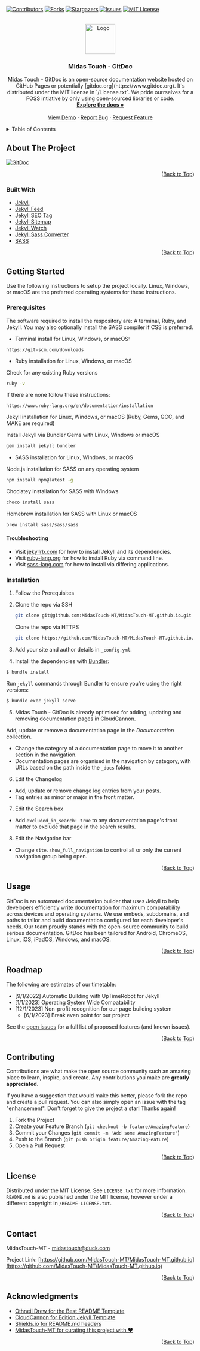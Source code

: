 <div id="top"></div>

[![Contributors][contributors-shield]][contributors-url]
[![Forks][forks-shield]][forks-url]
[![Stargazers][stars-shield]][stars-url]
[![Issues][issues-shield]][issues-url]
[![MIT License][license-shield]][license-url]



<!-- PROJECT LOGO -->
<br />
<div align="center">
  <a href="https://github.com/MidasTouch-MT/MidasTouch-MT.github.io">
    <img src="/siteicon.png" alt="Logo" width="80" height="80">
  </a>

<h3 align="center">Midas Touch - GitDoc</h3>

  <p align="center">
    Midas Touch - GitDoc is an open-source documentation website hosted on GitHub Pages or potentially [gitdoc.org](https://www.gitdoc.org). 
    It's distributed under the MIT license in `/License.txt`. 
    We pride ourrselves for a FOSS intiative by only using open-sourced libraries or code.
    <br />
    <a href="https://github.com/MidasTouch-MT/MidasTouch-MT.github.io"><strong>Explore the docs »</strong></a>
    <br />
    <br />
    <a href="https://github.com/MidasTouch-MT/MidasTouch-MT.github.io">View Demo</a>
    ·
    <a href="https://github.com/MidasTouch-MT/MidasTouch-MT.github.io/issues">Report Bug</a>
    ·
    <a href="https://github.com/MidasTouch-MT/MidasTouch-MT.github.io/issues">Request Feature</a>
  </p>
</div>



<!-- TABLE OF CONTENTS -->
<details>
  <summary>Table of Contents</summary>
  <ol>
    <li>
      <a href="#about-the-project">About The Project</a>
      <ul>
        <li><a href="#built-with">Built With</a></li>
      </ul>
    </li>
    <li>
      <a href="#getting-started">Getting Started</a>
      <ul>
        <li><a href="#prerequisites">Prerequisites</a></li>
        <li><a href="#installation">Installation</a></li>
      </ul>
    </li>
    <li><a href="#usage">Usage</a></li>
    <li><a href="#roadmap">Roadmap</a></li>
    <li><a href="#contributing">Contributing</a></li>
    <li><a href="#license">License</a></li>
    <li><a href="#contact">Contact</a></li>
    <li><a href="#acknowledgments">Acknowledgments</a></li>
  </ol>
</details>



<!-- ABOUT THE PROJECT -->
## About The Project

[![GitDoc][product-screenshot]](https://midastouch-mt.github.io)

<p align="right">(<a href="#top">Back to Top</a>)</p>



### Built With

* [Jekyll](https://jekyllrb.com/)
* [Jekyll Feed](https://github.com/jekyll/jekyll-feed)
* [Jekyll SEO Tag](https://github.com/jekyll/jekyll-seo-tag)
* [Jekyll Sitemap](https://github.com/jekyll/jekyll-sitemap)
* [Jekyll Watch](https://github.com/jekyll/jekyll-watch)
* [Jekyll Sass Converter](https://github.com/jekyll/jekyll-sass-converter)
* [SASS](https://sass-lang.com/)

<p align="right">(<a href="#top">Back to Top</a>)</p>



<!-- GETTING STARTED -->
## Getting Started

Use the following instructions to setup the project locally. 
Linux, Windows, or macOS are the preferred operating systems for these instructions.

### Prerequisites

The software required to install the respository are: 
A terminal, Ruby, and Jekyll. You may also optionally install the SASS compiler if CSS is preferred.

* Terminal install for Linux, Windows, or macOS:
~~~https
https://git-scm.com/downloads
~~~


* Ruby installation for Linux, Windows, or macOS

Check for any existing Ruby versions
~~~sh
ruby -v
~~~
If there are none follow these instructions:
~~~https
https://www.ruby-lang.org/en/documentation/installation
~~~


Jekyll installation for Linux, Windows, or macOS
(Ruby, Gems, GCC, and MAKE are required)

Install Jekyll via Bundler Gems with Linux, Windows or macOS
~~~sh
gem install jekyll bundler
~~~


* SASS installation for Linux, Windows, or macOS

Node.js installation for SASS on any operating system
~~~sh
npm install npm@latest -g
~~~

Choclatey installation for SASS with Windows
~~~sh
choco install sass
~~~

Homebrew installation for SASS with Linux or macOS
~~~sh
brew install sass/sass/sass
~~~

#### Troubleshooting

* Visit [jekyllrb.com](https://jekyllrb.com/docs) for how to install Jekyll and its dependencies.
* Visit [ruby-lang.org](https://www.ruby-lang.org/en/documentation/installation) for how to install Ruby via command line.
* Visit [sass-lang.com](https://sass-lang.com/install) for how to install via differing applications.

### Installation

1. Follow the Prerequisites
2. Clone the repo via SSH
   ~~~sh
   git clone git@github.com:MidasTouch-MT/MidasTouch-MT.github.io.git
   ~~~

   Clone the repo via HTTPS
   ~~~sh
   git clone https://github.com/MidasTouch-MT/MidasTouch-MT.github.io.git
   ~~~

3. Add your site and author details in `_config.yml`.

4. Install the dependencies with [Bundler](http://bundler.io/):

~~~bash
$ bundle install
~~~

Run `jekyll` commands through Bundler to ensure you're using the right versions:

~~~bash
$ bundle exec jekyll serve
~~~

5. Midas Touch - GitDoc is already optimised for adding, updating and removing documentation pages in CloudCannon.

 Add, update or remove a documentation page in the *Documentation* collection.
* Change the category of a documentation page to move it to another section in the navigation.
* Documentation pages are organised in the navigation by category, with URLs based on the path inside the `_docs` folder.

6. Edit the Changelog

* Add, update or remove change log entries from your posts.
* Tag entries as minor or major in the front matter.

7. Edit the Search box

* Add `excluded_in_search: true` to any documentation page's front matter to exclude that page in the search results.

8. Edit the Navigation bar

* Change `site.show_full_navigation` to control all or only the current navigation group being open.

<p align="right">(<a href="#top">Back to Top</a>)</p>


<!-- USAGE EXAMPLES -->
## Usage

GitDoc is an automated documentation builder that uses Jekyll to help developers efficiently write documentation for maximum compatability across devices and operating systems.
We use embeds, subdomains, and paths to tailor and build documentation configured for each developer's needs.
Our team proudly stands with the open-source community to build serious documentation.
GitDoc has been tailored for Android, ChromeOS, Linux, iOS, iPadOS, Windows, and macOS.

<p align="right">(<a href="#top">Back to Top</a>)</p>



<!-- ROADMAP -->
## Roadmap

The following are estimates of our timetable:
- [9/1/2022] Automatic Building with UpTimeRobot for Jekyll
- [1/1/2023] Operating System Wide Compatability
- [12/1/2023] Non-profit recognition for our page building system
    - [6/1/2023] Break even point for our project

See the [open issues](https://github.com/MidasTouch-MT/MidasTouch-MT.github.io/issues) for a full list of proposed features (and known issues).

<p align="right">(<a href="#top">Back to Top</a>)</p>



<!-- CONTRIBUTING -->
## Contributing

Contributions are what make the open source community such an amazing place to learn, inspire, and create. Any contributions you make are **greatly appreciated**.

If you have a suggestion that would make this better, please fork the repo and create a pull request. You can also simply open an issue with the tag "enhancement".
Don't forget to give the project a star! Thanks again!

1. Fork the Project
2. Create your Feature Branch (`git checkout -b feature/AmazingFeature`)
3. Commit your Changes (`git commit -m 'Add some AmazingFeature'`)
4. Push to the Branch (`git push origin feature/AmazingFeature`)
5. Open a Pull Request

<p align="right">(<a href="#top">Back to Top</a>)</p>



<!-- LICENSE -->
## License

Distributed under the MIT License. See `LICENSE.txt` for more information.
`README.md` is also published under the MIT license, however under a different copyright in `/README-LICENSE.txt`.

<p align="right">(<a href="#top">Back to Top</a>)</p>



<!-- CONTACT -->
## Contact

MidasTouch-MT - midastouch@duck.com

Project Link: [https://github.com/MidasTouch-MT/MidasTouch-MT.github.io](https://github.com/MidasTouch-MT/MidasTouch-MT.github.io)

<p align="right">(<a href="#top">Back to Top</a>)</p>



<!-- ACKNOWLEDGMENTS -->
## Acknowledgments

* [Othneil Drew for the Best README Template](https://github.com/othneildrew/Best-README-Template)
* [CloudCannon for Edition Jekyll Template](https://github.com/CloudCannon/edition-jekyll-template)
* [Shields.io for README.md headers](https://shields.io)
* [MidasTouch-MT for curating this project with ❤️](https://github.com/MidasTouch-MT)

<p align="right">(<a href="#top">Back to Top</a>)</p>



<!-- MARKDOWN LINKS & IMAGES -->
[contributors-shield]: https://img.shields.io/github/contributors/MidasTouch-MT/MidasTouch-MT.github.io.svg?style=for-the-badge
[contributors-url]: https://github.com/MidasTouch-MT/MidasTouch-MT.github.io/graphs/contributors
[forks-shield]: https://img.shields.io/github/forks/MidasTouch-MT/MidasTouch-MT.github.io.svg?style=for-the-badge
[forks-url]: https://github.com/MidasTouch-MT/MidasTouch-MT.github.io/network/members
[stars-shield]: https://img.shields.io/github/stars/MidasTouch-MT/MidasTouch-MT.github.io.svg?style=for-the-badge
[stars-url]: https://github.com/MidasTouch-MT/MidasTouch-MT.github.io/stargazers
[issues-shield]: https://img.shields.io/github/issues/MidasTouch-MT/MidasTouch-MT.github.io.svg?style=for-the-badge
[issues-url]: https://github.com/MidasTouch-MT/MidasTouch-MT.github.io/issues
[license-shield]: https://img.shields.io/github/license/MidasTouch-MT/MidasTouch-MT.github.io.svg?style=for-the-badge
[license-url]: https://github.com/MidasTouch-MT/MidasTouch-MT.github.io/blob/master/LICENSE.txt
[product-screenshot]: images/_screenshot.png
